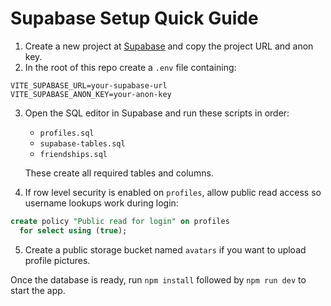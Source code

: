 # Supabase Setup Quick Guide

1. Create a new project at [Supabase](https://supabase.com/) and copy the project URL and anon key.
2. In the root of this repo create a `.env` file containing:

```
VITE_SUPABASE_URL=your-supabase-url
VITE_SUPABASE_ANON_KEY=your-anon-key
```

3. Open the SQL editor in Supabase and run these scripts in order:
   - `profiles.sql`
   - `supabase-tables.sql`
   - `friendships.sql`

   These create all required tables and columns.

4. If row level security is enabled on `profiles`, allow public read access so username lookups work during login:

```sql
create policy "Public read for login" on profiles
  for select using (true);
```

5. Create a public storage bucket named `avatars` if you want to upload profile pictures.

Once the database is ready, run `npm install` followed by `npm run dev` to start the app.
